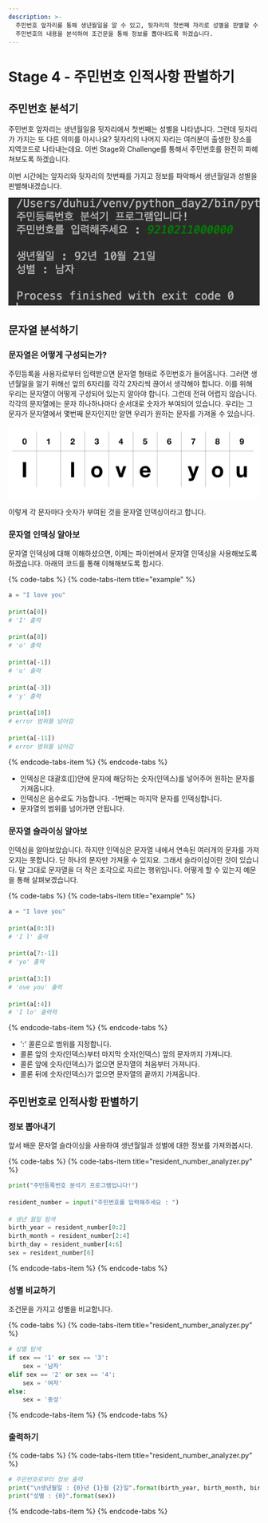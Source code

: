```yaml
---
description: >-
  주민번호 앞자리를 통해 생년월일을 알 수 있고, 뒷자리의 첫번째 자리로 성별을 판별할 수 있습니다. 사용자로부터 주민번호 정보를 입력받고
  주민번호의 내용을 분석하여 조건문을 통해 정보를 뽑아내도록 하겠습니다.
---
```


# Stage 4 - 주민번호 인적사항 판별하기

## 주민번호 분석기

주민번호 앞자리는 생년월일을 뒷자리에서 첫번째는 성별을 나타냅니다. 그런데 뒷자리가 가지는 또 다른 의미를 아시나요? 뒷자리의 나머지 자리는 여러분이 출생한 장소를 지역코드로 나타내는데요. 이번 Stage와 Challenge를 통해서 주민번호를 완전히 파헤쳐보도록 하겠습니다.

이번 시간에는 앞자리와 뒷자리의 첫번째를 가지고 정보를 파악해서 생년월일과 성별을 판별해내겠습니다.

![&#xC8FC;&#xBBFC;&#xB4F1;&#xB85D; &#xBD84;&#xC11D;&#xAE30;](../.gitbook/assets/image%20%2863%29.png)

## 문자열 분석하기

### 문자열은 어떻게 구성되는가?

주민등록을 사용자로부터 입력받으면 문자열 형태로 주민번호가 들어옵니다. 그러면 생년월일을 알기 위해선 앞의 6자리를 각각 2자리씩 끊어서 생각해야 합니다. 이를 위해 우리는 문자열이 어떻게 구성되어 있는지 알아야 합니다. 그런데 전혀 어렵지 않습니다. 각각의 문자열에는 문자 하나하나마다 순서대로 숫자가 부여되어 있습니다. 우리는 그 문자가 문자열에서 몇번째 문자인지만 알면 우리가 원하는 문자를 가져올 수 있습니다.

![&#xBB38;&#xC790;&#xC5F4;&#xC758; &#xAD6C;&#xC131;](../.gitbook/assets/image%20%2825%29.png)

이렇게 각 문자마다 숫자가 부여된 것을 문자열 인덱싱이라고 합니다.

### 문자열 인덱싱 알아보

문자열 인덱싱에 대해 이해하셨으면, 이제는 파이썬에서 문자열 인덱싱을 사용해보도록 하겠습니다. 아래의 코드를 통해 이해해보도록 합시다.

{% code-tabs %}
{% code-tabs-item title="example" %}
```python
a = "I love you"

print(a[0])
# 'I' 출력

print(a[8])
# 'o' 출력

print(a[-1])
# 'u' 출력

print(a[-3])
# 'y' 출력

print(a[10])
# error 범위를 넘어감

print(a[-11])
# error 범위를 넘어감
```
{% endcode-tabs-item %}
{% endcode-tabs %}

* 인덱싱은 대괄호\(\[\]\)안에 문자에 해당하는 숫자\(인덱스\)를 넣어주어 원하는 문자를 가져옵니다.
* 인덱싱은 음수로도 가능합니다. -1번째는 마지막 문자를 인덱싱합니다.
* 문자열의 범위를 넘어가면 안됩니다.

### 문자열 슬라이싱 알아보

인덱싱을 알아보았습니다. 하지만 인덱싱은 문자열 내에서 연속된 여러개의 문자를 가져오지는 못합니다. 단 하나의 문자만 가져올 수 있지요. 그래서 슬라이싱이란 것이 있습니다. 말 그대로 문자열을 더 작은 조각으로 자르는 행위입니다. 어떻게 할 수 있는지 예문을 통해 살펴보겠습니다.

{% code-tabs %}
{% code-tabs-item title="example" %}
```python
a = "I love you"

print(a[0:3])
# 'I l' 출력

print(a[7:-1])
# 'yo' 출력

print(a[3:])
# 'ove you' 출력

print(a[:4])
# 'I lo' 출력력
```
{% endcode-tabs-item %}
{% endcode-tabs %}

* ':' 콜론으로 범위를 지정합니다.
* 콜론 앞의 숫자\(인덱스\)부터 마지막 숫자\(인덱스\) 앞의 문자까지 가져니다.
* 콜론 앞에 숫자\(인덱스\)가 없으면 문자열의 처음부터 가져니다.
* 콜론 뒤에 숫자\(인덱스\)가 없으면 문자열의 끝까지 가져옵니다.

## 주민번호로 인적사항 판별하기

### 정보 뽑아내기

앞서 배운 문자열 슬라이싱을 사용하여 생년월일과 성별에 대한 정보를 가져와봅시다.

{% code-tabs %}
{% code-tabs-item title="resident\_number\_analyzer.py" %}
```python
print("주민등록번호 분석기 프로그램입니다!")

resident_number = input("주민번호를 입력해주세요 : ")

# 생년 월일 탐색
birth_year = resident_number[0:2]
birth_month = resident_number[2:4]
birth_day = resident_number[4:6]
sex = resident_number[6]
```
{% endcode-tabs-item %}
{% endcode-tabs %}

### 성별 비교하기

조건문을 가지고 성별을 비교합니다.

{% code-tabs %}
{% code-tabs-item title="resident\_number\_analyzer.py" %}
```python
# 성별 탐색
if sex == '1' or sex == '3':
    sex = '남자'
elif sex == '2' or sex == '4':
    sex = '여자'
else:
    sex = '중성'
```
{% endcode-tabs-item %}
{% endcode-tabs %}

### 출력하기

{% code-tabs %}
{% code-tabs-item title="resident\_number\_analyzer.py" %}
```python
# 주민번호로부터 정보 출력
print("\n생년월일 : {0}년 {1}월 {2}일".format(birth_year, birth_month, birth_day))
print("성별 : {0}".format(sex))
```
{% endcode-tabs-item %}
{% endcode-tabs %}


